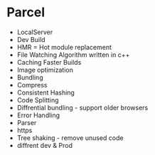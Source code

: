 # Parcel
- LocalServer
- Dev Build
- HMR = Hot module replacement
- File Watching Algorithm written in c++
- Caching Faster Builds
- Image optimization
- Bundling 
- Compress
- Consistent Hashing
- Code Splitting
- Diffrential bundling - support older browsers
- Error Handling
- Parser
- https
- Tree shaking - remove unused code 
- diffrent dev & Prod
